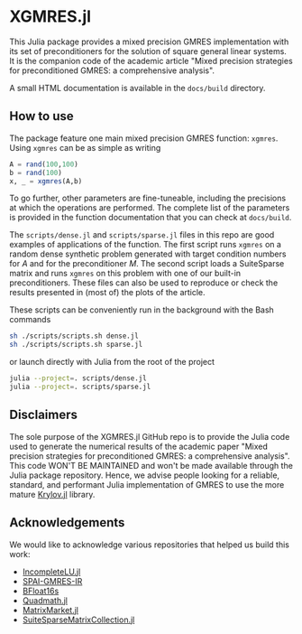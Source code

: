 # XGMRES.jl

This Julia package provides a mixed precision GMRES implementation with its set
of preconditioners for the solution of square general linear systems. It is the
companion code of the academic article "Mixed precision strategies for 
preconditioned GMRES: a comprehensive analysis".

A small HTML documentation is available in the `docs/build` directory.

## How to use

The package feature one main mixed precision GMRES function: `xgmres`. Using 
`xgmres` can be as simple as writing
```julia
A = rand(100,100)
b = rand(100)
x, _ = xgmres(A,b)
```
To go further, other parameters are fine-tuneable, including the 
precisions at which the operations are performed. The complete list of the 
parameters is provided in the function documentation that you can check at 
`docs/build`.

The `scripts/dense.jl` and `scripts/sparse.jl` files in this repo are good
examples of applications of the function. The first script runs `xgmres` on a
random dense synthetic problem generated with target condition numbers for $A$ 
and for the preconditioner $M$. The second script loads a SuiteSparse matrix and 
runs `xgmres` on this problem with one of our built-in preconditioners. These
files can also be used to reproduce or check the results presented in (most of)
the plots of the article. 

These scripts can be conveniently run in the background with 
the Bash commands
```bash
sh ./scripts/scripts.sh dense.jl
sh ./scripts/scripts.sh sparse.jl
```
or launch directly with Julia from the root of the project
```bash
julia --project=. scripts/dense.jl
julia --project=. scripts/sparse.jl
```
## Disclaimers

The sole purpose of the XGMRES.jl GitHub repo is to provide the 
Julia code used to generate the numerical results of the academic paper
"Mixed precision strategies for 
preconditioned GMRES: a comprehensive analysis". This code WON'T BE 
MAINTAINED and won't be made available through the Julia package repository.
Hence, we advise people looking for a reliable, standard, and performant Julia 
implementation of GMRES to use the more mature 
[Krylov.jl](https://github.com/JuliaSmoothOptimizers/Krylov.jl) library.

## Acknowledgements

We would like to acknowledge various repositories that helped us build this
work:
  - [IncompleteLU.jl](https://github.com/haampie/IncompleteLU.jl)
  - [SPAI-GMRES-IR](https://github.com/Noaman67khan/SPAI-GMRES-IR)
  - [BFloat16s](https://github.com/JuliaMath/BFloat16s.jl)
  - [Quadmath.jl](https://github.com/JuliaMath/Quadmath.jl)
  - [MatrixMarket.jl](https://github.com/JuliaSparse/MatrixMarket.jl)
  - [SuiteSparseMatrixCollection.jl](https://github.com/JuliaSmoothOptimizers/SuiteSparseMatrixCollection.jl)
